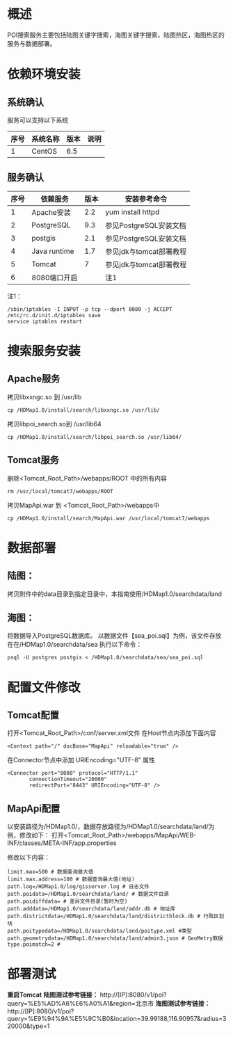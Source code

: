 # 概述
POI搜索服务主要包括陆图关键字搜索，海图关键字搜索，陆图热区，海图热区的服务与数据部署。
# 依赖环境安装
## 系统确认
服务可以支持以下系统

| 序号 | 系统名称 | 版本 | 说明 |
| --- | --- | --- | --- |
| 1 | CentOS | 6.5 |   |
## 服务确认

| 序号 | 依赖服务 | 版本 | 安装参考命令 |
| --- | --- | --- | --- |
| 1 | Apache安装 | 2.2 | yum install httpd |
| 2 | PostgreSQL | 9.3 | 参见PostgreSQL安装文档 |
| 3 | postgis | 2.1 | 参见PostgreSQL安装文档 |
| 4 | Java runtime | 1.7 | 参见jdk与tomcat部署教程 |
| 5 | Tomcat | 7 | 参见jdk与tomcat部署教程 |
| 6 | 8080端口开启 |   | 注1 |

注1：  

    /sbin/iptables -I INPUT -p tcp --dport 8080 -j ACCEPT  
    /etc/rc.d/init.d/iptables save  
    service iptables restart  

# 搜索服务安装

## Apache服务

拷贝libxxngc.so 到 /usr/lib  

    cp /HDMap1.0/install/search/libxxngc.so /usr/lib/

拷贝libpoi\_search.so到  /usr/lib64  

    cp /HDMap1.0/install/search/libpoi_search.so /usr/lib64/

## Tomcat服务

删除&lt;Tomcat\_Root\_Path&gt;/webapps/ROOT 中的所有内容  

    rm /usr/local/tomcat7/webapps/ROOT  
拷贝MapApi.war 到 &lt;Tomcat\_Root\_Path&gt;/webapps中  

    cp /HDMap1.0/install/search/MapApi.war /usr/local/tomcat7/webapps

# 数据部署
## 陆图：
拷贝附件中的data目录到指定目录中，本指南使用/HDMap1.0/searchdata/land
## 海图：
将数据导入PostgreSQL数据库。
以数据文件【sea_poi.sql】为例，该文件存放在在/HDMap1.0/searchdata/sea
执行以下命令：

    psql -U postgres postgis < /HDMap1.0/searchdata/sea/sea_poi.sql

# 配置文件修改
## Tomcat配置
打开&lt;Tomcat\_Root\_Path&gt;/conf/server.xml文件
在Host节点内添加下面内容

    <Context path="/" docBase="MapApi" reloadable="true" />

在Connector节点中添加 URIEncoding=&quot;UTF-8&quot; 属性

    <Connector port="8080" protocol="HTTP/1.1"
           connectionTimeout="20000"
           redirectPort="8443" URIEncoding="UTF-8" />
  

## MapApi配置
以安装路径为/HDMap1.0/，数据存放路径为/HDMap1.0/searchdata/land/为例，修改如下：
打开&lt;Tomcat\_Root\_Path&gt;/webapps/MapApi/WEB-INF/classes/META-INF/app.properties

修改以下内容：

    limit.max=500 # 数据查询最大值
    limit.max.address=100 # 数据查询最大值(地址)
    path.log=/HDMap1.0/log/gisserver.log # 日志文件  
    path.poidata=/HDMap1.0/searchdata/land/ # 数据文件目录
    path.poidiffdata= # 差异文件目录(暂时为空)
    path.adddata=/HDMap1.0/searchdata/land/addr.db # 地址库
    path.districtdata=/HDMap1.0/searchdata/land/districtblock.db # 行政区划块
    path.poitypedata=/HDMap1.0/searchdata/land/poitype.xml #类型
    path.geometrydata=/HDMap1.0/searchdata/land/admin3.json # GeoMetry数据  
    type.poimatch=2 #

# 部署测试

**重启Tomcat**
**陆图测试参考链接：**
http://[IP]:8080/v1/poi?query=%E5%AD%A6%E6%A0%A1&amp;region=北京市
**海图测试参考链接：**  
http://[IP]:8080/v1/poi?query=%E9%94%9A%E5%9C%B0&amp;location=39.99188,116.90957&amp;radius=320000&amp;type=1

